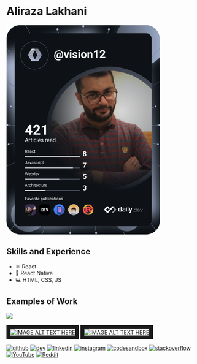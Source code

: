 # Aliraza Lakhani 
<a href="https://app.daily.dev/DailyDevTips"><img src="https://github.com/vision72/vision72/blob/main/devcard.svg" width="400" alt="Aliraza Lakhani's Dev Card"/></a>

## Skills and Experience
  * ⚛ React
  * 📱 React Native
  * 💻 HTML, CSS, JS

## Examples of Work
<img src="https://user-images.githubusercontent.com/32649253/83376849-5531e300-a3f1-11ea-8765-522f663c6d3b.gif" width="340" />
<!-- ![vsm2](https://user-images.githubusercontent.com/32649253/83376849-5531e300-a3f1-11ea-8765-522f663c6d3b.gif) -->

<a href="http://www.youtube.com/watch?feature=player_embedded&v=xDz9EJN27iE" target="_blank"><img src="http://img.youtube.com/vi/xDz9EJN27iE/0.jpg" 
alt="IMAGE ALT TEXT HERE" width="340" height="180" border="10" /></a>
<a href="http://www.youtube.com/watch?feature=player_embedded&v=wwDBckRVSaU" target="_blank"><img src="http://img.youtube.com/vi/wwDBckRVSaU/0.jpg" 
alt="IMAGE ALT TEXT HERE" width="340" height="180" border="10" /></a>

[<img src='https://cdn.jsdelivr.net/npm/simple-icons@3.0.1/icons/github.svg' alt='github' height='40'>](https://github.com/vision72)  [<img src='https://cdn.jsdelivr.net/npm/simple-icons@3.0.1/icons/dev-dot-to.svg' alt='dev' height='40'>](https://dev.to/vision72)  [<img src='https://cdn.jsdelivr.net/npm/simple-icons@3.0.1/icons/linkedin.svg' alt='linkedin' height='40'>](https://www.linkedin.com/in/aliraza-lakhani-288356164/)  [<img src='https://cdn.jsdelivr.net/npm/simple-icons@3.0.1/icons/instagram.svg' alt='instagram' height='40'>](https://www.instagram.com/aliraza_lakhani_12/)  [<img src='https://cdn.jsdelivr.net/npm/simple-icons@3.0.1/icons/codesandbox.svg' alt='codesandbox' height='40'>](https://codesandbox.io/u/vision72)  [<img src='https://cdn.jsdelivr.net/npm/simple-icons@3.0.1/icons/stackoverflow.svg' alt='stackoverflow' height='40'>](https://stackoverflow.com/users/11307237)  [<img src='https://cdn.jsdelivr.net/npm/simple-icons@3.0.1/icons/youtube.svg' alt='YouTube' height='40'>](https://www.youtube.com/channel/UCHKzhZz1E39PNNpruEA1ijg)  [<img src='https://cdn.jsdelivr.net/npm/simple-icons@3.0.1/icons/reddit.svg' alt='Reddit' height='40'>](https://www.reddit.com/user/Wonderful-Ship4956/)




